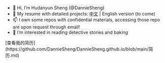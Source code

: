 - 👋 Hi, I’m Hudanyun Sheng (@DannieSheng)
- 🧾 My resume with detailed projects: [中文](https://github.com/DannieSheng/DannieSheng.github.io/blob/main/简历.md) | English version (to come)
- 📫 I own some repos with confidential materials, accessing those repo are upon request through email!
- 👀 I’m interested in reading detective stories and baking




<!---
- 💞️ I’m looking to collaborate on ...
- 
DannieSheng/DannieSheng is a ✨ special ✨ repository because its `README.md` (this file) appears on your GitHub profile.
You can click the Preview link to take a look at your changes.
--->[查看我的简历](https://github.com/DannieSheng/DannieSheng.github.io/blob/main/简历.md)

